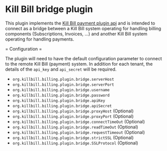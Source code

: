 Kill Bill bridge plugin
=======================

This plugin implements the [Kill Bill payment plugin api](https://github.com/killbill/killbill-plugin-api/blob/master/payment/src/main/java/org/killbill/billing/payment/plugin/api/PaymentPluginApi.java) and is intended to connect as a bridge between a Kill Bill system operating for handling billing components (Subscriptions, Invoices, ...) 
and another Kill Bill system operating for handling payments.


= Configuration =

The plugin will need to have the default configuration parameter to connect to the remote Kill Bill (payment) system.
In addition for each tenant, the details of the `api_key` and `api_secret` will be required.


* `org.killbill.billing.plugin.bridge.serverHost`
* `org.killbill.billing.plugin.bridge.serverPort`
* `org.killbill.billing.plugin.bridge.username`
* `org.killbill.billing.plugin.bridge.password`
* `org.killbill.billing.plugin.bridge.apiKey`
* `org.killbill.billing.plugin.bridge.apiSecret`
* `org.killbill.billing.plugin.bridge.proxyHost` (Optional)
* `org.killbill.billing.plugin.bridge.proxyPort` (Optional)
* `org.killbill.billing.plugin.bridge.connectTimeOut` (Optional)
* `org.killbill.billing.plugin.bridge.readTimeOut` (Optional)
* `org.killbill.billing.plugin.bridge.requestTimeout` (Optional)
* `org.killbill.billing.plugin.bridge.strictSSL` (Optional)
* `org.killbill.billing.plugin.bridge.SSLProtocol` (Optional)

